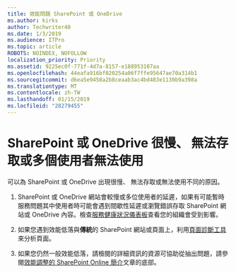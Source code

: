 ```yaml
---
title: 效能問題 SharePoint 或 OneDrive
ms.author: kirks
author: Techwriter40
ms.date: 1/3/2019
ms.audience: ITPro
ms.topic: article
ROBOTS: NOINDEX, NOFOLLOW
localization_priority: Priority
ms.assetid: 9225ec0f-771f-4d7a-8157-e188953107aa
ms.openlocfilehash: 44eafa916bf020254a06f7ffe95647ae70a314b1
ms.sourcegitcommit: d6ea5e9458a2b8ceaab3ac4bd483e1130b9a398a
ms.translationtype: MT
ms.contentlocale: zh-TW
ms.lasthandoff: 01/15/2019
ms.locfileid: "28279455"
---
```

# <a name="sharepoint-or-onedrive-slow-inaccessible-or-unavailable-for-multiple-users"></a>SharePoint 或 OneDrive 很慢、 無法存取或多個使用者無法使用

可以為 SharePoint 或 OneDrive 出現很慢、 無法存取或無法使用不同的原因。 
  
1. SharePoint 或 OneDrive 網站會較慢或多位使用者的延遲，如果有可能暫時服務問題其中使用者時可能會遇到間歇性延遲或瀏覽錯誤存取 SharePoint 網站或 OneDrive 內容。檢查[服務健康狀況儀表板](https://admin.microsoft.com/AdminPortal/Home#/servicehealth)查看您的組織會受到影響。 
  
2. 如果您遇到效能低落與**傳統**的 SharePoint 網站或頁面上，利用[頁面診斷工具](https://aka.ms/perftool)來分析頁面。 
  
3. 如果您仍然一般效能低落，請檢閱的詳細資訊的資源可協助從抽出問題，請參閱[效能調整的 SharePoint Online 簡介](https://go.microsoft.com/fwlink/?linkid=2024334)文章的底部。
  


